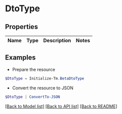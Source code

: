 # DtoType
## Properties

Name | Type | Description | Notes
------------ | ------------- | ------------- | -------------

## Examples

- Prepare the resource
```powershell
$DtoType = Initialize-Tm.BetaDtoType 
```

- Convert the resource to JSON
```powershell
$DtoType | ConvertTo-JSON
```

[[Back to Model list]](../README.md#documentation-for-models) [[Back to API list]](../README.md#documentation-for-api-endpoints) [[Back to README]](../README.md)

